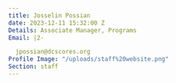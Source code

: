 ```yaml
---
title: Josselin Possian
date: 2023-12-11 15:32:00 Z
Details: Associate Manager, Programs
Email: |2-

  jpossian@dcscores.org
Profile Image: "/uploads/staff%20website.png"
Section: staff
---
```


